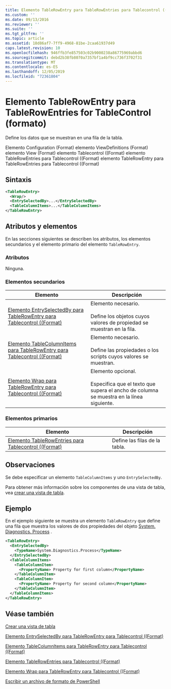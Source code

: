 ```yaml
---
title: Elemento TableRowEntry para TableRowEntries para Tablecontrol ((Format) | Microsoft Docs
ms.custom: ''
ms.date: 09/13/2016
ms.reviewer: ''
ms.suite: ''
ms.tgt_pltfrm: ''
ms.topic: article
ms.assetid: 18d86af7-7ff9-4968-81be-2caa61937d49
caps.latest.revision: 10
ms.openlocfilehash: 946ffb3fe857503c02b9000238a86775969abbd6
ms.sourcegitcommit: debd2b38fb8070a7357bf1a4bf9cc736f3702f31
ms.translationtype: MT
ms.contentlocale: es-ES
ms.lasthandoff: 12/05/2019
ms.locfileid: "72361804"
---
```

# <a name="tablerowentry-element-for-tablerowentries-for-tablecontrol-format"></a>Elemento TableRowEntry para TableRowEntries for TableControl (formato)

Define los datos que se muestran en una fila de la tabla.

Elemento Configuration (Format) elemento ViewDefinitions (Format) elemento View (Format) elemento Tablecontrol ((Format) elemento TableRowEntries para Tablecontrol ((Format) elemento TableRowEntry para TableRowEntries para Tablecontrol ((Format)

## <a name="syntax"></a>Sintaxis

```xml
<TableRowEntry>
  <Wrap/>
  <EntrySelectedBy>...</EntrySelectedBy>
  <TableColumnItems>...</TableColumnItems>
</TableRowEntry>
```

## <a name="attributes-and-elements"></a>Atributos y elementos

En las secciones siguientes se describen los atributos, los elementos secundarios y el elemento primario del elemento `TableRowEntry`.

### <a name="attributes"></a>Atributos

Ninguna.

### <a name="child-elements"></a>Elementos secundarios

|Elemento|Descripción|
|-------------|-----------------|
|[Elemento EntrySelectedBy para TableRowEntry para Tablecontrol ((Format)](./entryselectedby-element-for-tablerowentry-for-tablecontrol-format.md)|Elemento necesario.<br /><br /> Define los objetos cuyos valores de propiedad se muestran en la fila.|
|[Elemento TableColumnItems para TableRowEntry para Tablecontrol ((Format)](./tablecolumnitems-element-for-tablerowentry-for-tablecontrol-format.md)|Elemento necesario.<br /><br /> Define las propiedades o los scripts cuyos valores se muestran.|
|[Elemento Wrap para TableRowEntry para Tablecontrol ((Format)](./wrap-element-for-tablerowentry-for-tablecontrol-format.md)|Elemento opcional.<br /><br /> Especifica que el texto que supera el ancho de columna se muestra en la línea siguiente.|

### <a name="parent-elements"></a>Elementos primarios

|Elemento|Descripción|
|-------------|-----------------|
|[Elemento TableRowEntries para Tablecontrol ((Format)](./tablerowentries-element-for-tablecontrol-format.md)|Define las filas de la tabla.|

## <a name="remarks"></a>Observaciones

Se debe especificar un elemento `TableColumnItems` y uno `EntrySelectedBy`.

Para obtener más información sobre los componentes de una vista de tabla, vea [crear una vista de tabla](./creating-a-table-view.md).

## <a name="example"></a>Ejemplo

En el ejemplo siguiente se muestra un elemento `TableRowEntry` que define una fila que muestra los valores de dos propiedades del objeto [System. Diagnostics. Process](/dotnet/api/System.Diagnostics.Process) .

```xml
<TableRowEntry>
  <EntrySelectedBy>
    <TypeName>System.Diagnostics.Process</TypeName>
  </EntrySelectedBy>
  <TableColumnItems>
    <TableColumnItem>
      <PropertyName> Property for first column</PropertyName>
    </TableColumnItem>
    <TableColumnItem>
      <PropertyName> Property for second column</PropertyName>
    </TableColumnItem>
  </TableColumnItems>
</TableRowEntry>
```

## <a name="see-also"></a>Véase también

[Crear una vista de tabla](./creating-a-table-view.md)

[Elemento EntrySelectedBy para TableRowEntry para Tablecontrol ((Format)](./entryselectedby-element-for-tablerowentry-for-tablecontrol-format.md)

[Elemento TableColumnItems para TableRowEntry para Tablecontrol ((Format)](./tablecolumnitems-element-for-tablerowentry-for-tablecontrol-format.md)

[Elemento TableRowEntries para Tablecontrol ((Format)](./tablerowentries-element-for-tablecontrol-format.md)

[Elemento Wrap para TableRowEntry para Tablecontrol ((Format)](./wrap-element-for-tablerowentry-for-tablecontrol-format.md)

[Escribir un archivo de formato de PowerShell](./writing-a-powershell-formatting-file.md)
